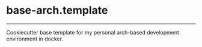 # base-arch.template
---

Cookiecutter base template for my personal arch-based development environment in docker.
